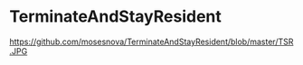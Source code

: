 # TerminateAndStayResident
https://github.com/mosesnova/TerminateAndStayResident/blob/master/TSR.JPG
